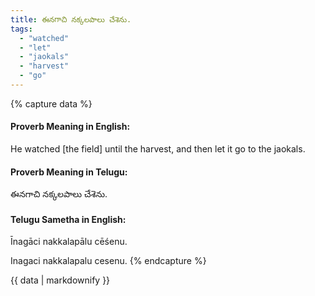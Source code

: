 ```yaml
---
title: ఈనగాచి నక్కలపాలు చేశెను.
tags:
  - "watched"
  - "let"
  - "jaokals"
  - "harvest"
  - "go"
---
```


{% capture data %}
#### Proverb Meaning in English:
He watched [the field] until the harvest, and then let it go to the jaokals.

#### Proverb Meaning in Telugu:
ఈనగాచి నక్కలపాలు చేశెను.

#### Telugu Sametha in English:
Īnagāci nakkalapālu cēśenu.

Inagaci nakkalapalu cesenu.
{% endcapture %}

{{ data | markdownify }}

